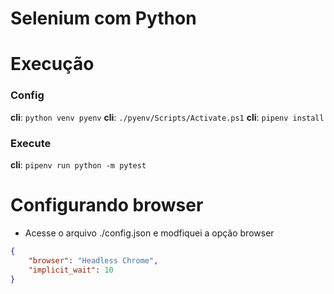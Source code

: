 # Selenium com Python


# Execução


### Config
**cli**: `python venv pyenv`
**cli**: `./pyenv/Scripts/Activate.ps1`
**cli**: `pipenv install`

### Execute
**cli**: `pipenv run python -m pytest`


# Configurando browser

* Acesse o arquivo ./config.json e modfiquei a opção browser

~~~json
{
    "browser": "Headless Chrome",
    "implicit_wait": 10
}

~~~
